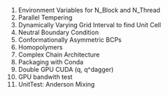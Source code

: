 1. Environment Variables for N_Block and N_Thread
2. Parallel Tempering
3. Dynamically Varying Grid Interval to find Unit Cell
4. Neutral Boundary Condition
5. Conformationally Asymmetric BCPs
6. Homopolymers
7. Complex Chain Architecture
8. Packaging with Conda
9. Double GPU CUDA (q, q^dagger)
10. GPU bandwith test
11. UnitTest: Anderson Mixing
